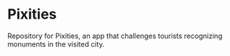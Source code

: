 # Pixities
Repository for Pixities, an app that challenges tourists recognizing monuments in the visited city.
